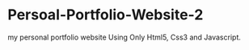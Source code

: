 # Persoal-Portfolio-Website-2
my personal portfolio website
Using Only Html5, Css3  and Javascript.
